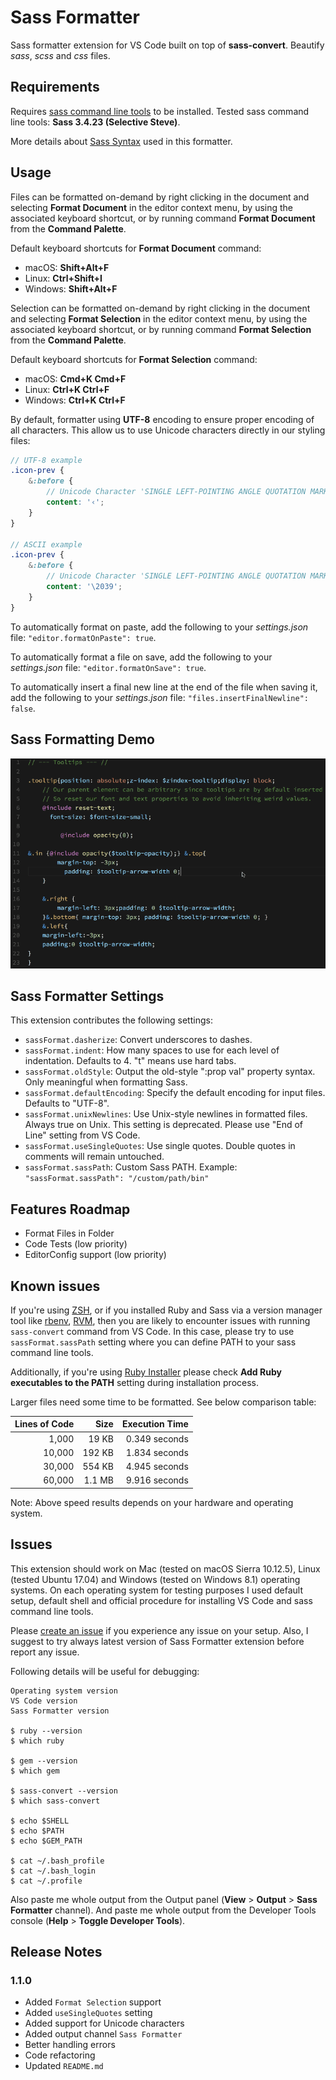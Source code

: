 # Sass Formatter

Sass formatter extension for VS Code built on top of **sass-convert**. Beautify *sass*, *scss* and *css* files.

## Requirements

Requires [sass command line tools](http://sass-lang.com/install) to be installed. Tested sass command line tools: **Sass 3.4.23 (Selective Steve)**.

More details about [Sass Syntax](http://sass-lang.com/documentation/file.SASS_REFERENCE.html#syntax) used in this formatter.

## Usage

Files can be formatted on-demand by right clicking in the document and selecting **Format Document** in the editor context menu, by using the associated keyboard shortcut, or by running command **Format Document** from the **Command Palette**.

Default keyboard shortcuts for **Format Document** command:
* macOS: **Shift+Alt+F**
* Linux: **Ctrl+Shift+I**
* Windows: **Shift+Alt+F**

Selection can be formatted on-demand by right clicking in the document and selecting **Format Selection** in the editor context menu, by using the associated keyboard shortcut, or by running command **Format Selection** from the **Command Palette**.

Default keyboard shortcuts for **Format Selection** command:
* macOS: **Cmd+K Cmd+F**
* Linux: **Ctrl+K Ctrl+F**
* Windows: **Ctrl+K Ctrl+F**

By default, formatter using **UTF-8** encoding to ensure proper encoding of all characters. This allow us to use Unicode characters directly in our styling files:

```scss
// UTF-8 example
.icon-prev {
    &:before {
        // Unicode Character 'SINGLE LEFT-POINTING ANGLE QUOTATION MARK' (U+2039)
        content: '‹';
    }
}

// ASCII example
.icon-prev {
    &:before {
        // Unicode Character 'SINGLE LEFT-POINTING ANGLE QUOTATION MARK' (U+2039)
        content: '\2039';
    }
}
```

To automatically format on paste, add the following to your *settings.json* file: `"editor.formatOnPaste": true`.

To automatically format a file on save, add the following to your *settings.json* file: `"editor.formatOnSave": true`.

To automatically insert a final new line at the end of the file when saving it, add the following to your *settings.json* file: `"files.insertFinalNewline": false`.

## Sass Formatting Demo

![Sass Formatting Demo](images/sass-format-demo.gif)

## Sass Formatter Settings

This extension contributes the following settings:

* `sassFormat.dasherize`: Convert underscores to dashes.
* `sassFormat.indent`: How many spaces to use for each level of indentation. Defaults to 4. "t" means use hard tabs.
* `sassFormat.oldStyle`: Output the old-style ":prop val" property syntax. Only meaningful when formatting Sass.
* `sassFormat.defaultEncoding`: Specify the default encoding for input files. Defaults to "UTF-8".
* `sassFormat.unixNewlines`: Use Unix-style newlines in formatted files. Always true on Unix. This setting is deprecated. Please use "End of Line" setting from VS Code.
* `sassFormat.useSingleQuotes`: Use single quotes. Double quotes in comments will remain untouched.
* `sassFormat.sassPath`: Custom Sass PATH. Example: `"sassFormat.sassPath": "/custom/path/bin"`

## Features Roadmap

* Format Files in Folder
* Code Tests (low priority)
* EditorConfig support (low priority)

## Known issues

If you're using [ZSH](http://www.zsh.org/), or if you installed Ruby and Sass via a version manager tool like [rbenv](https://github.com/rbenv/rbenv), [RVM](https://rvm.io/), then you are likely to encounter issues with running `sass-convert` command from VS Code. In this case, please try to use `sassFormat.sassPath` setting where you can define PATH to your sass command line tools.

Additionally, if you're using [Ruby Installer](https://rubyinstaller.org/) please check **Add Ruby executables to the PATH** setting during installation process.

Larger files need some time to be formatted. See below comparison table:

| Lines of Code |         Size |           Execution Time |
| -------------:| ------------:| ------------------------:|
|         1,000 |        19 KB |            0.349 seconds |
|        10,000 |       192 KB |            1.834 seconds |
|        30,000 |       554 KB |            4.945 seconds |
|        60,000 |       1.1 MB |            9.916 seconds |

Note: Above speed results depends on your hardware and operating system.

## Issues

This extension should work on Mac (tested on macOS Sierra 10.12.5), Linux (tested Ubuntu 17.04) and Windows (tested on Windows 8.1) operating systems. On each operating system for testing purposes I used default setup, default shell and official procedure for installing VS Code and sass command line tools.

Please [create an issue](https://github.com/sjova/vscode-sass-format/issues) if you experience any issue on your setup. Also, I suggest to try always latest version of Sass Formatter extension before report any issue.

Following details will be useful for debugging:

```
Operating system version
VS Code version
Sass Formatter version

$ ruby --version
$ which ruby

$ gem --version
$ which gem

$ sass-convert --version
$ which sass-convert

$ echo $SHELL
$ echo $PATH
$ echo $GEM_PATH

$ cat ~/.bash_profile
$ cat ~/.bash_login
$ cat ~/.profile
```

Also paste me whole output from the Output panel (**View** > **Output** > **Sass Formatter** channel). And paste me whole output from the Developer Tools console (**Help** > **Toggle Developer Tools**).

## Release Notes

### 1.1.0
- Added `Format Selection` support
- Added `useSingleQuotes` setting
- Added support for Unicode characters
- Added output channel `Sass Formatter`
- Better handling errors
- Code refactoring
- Updated `README.md`

